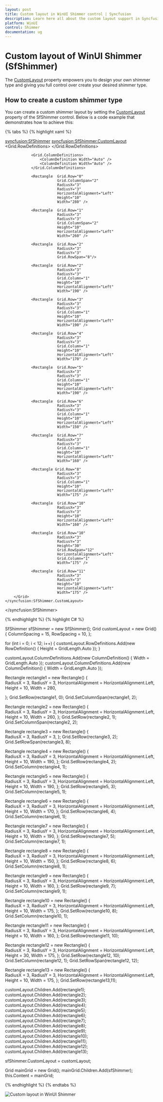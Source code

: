 ```yaml
---
layout: post
title: Custom layout in WinUI Shimmer control | Syncfusion
description: Learn here all about the custom layout support in Syncfusion WinUI Shimmer (SfShimmer) control to create your own shimmer type.
platform: WinUI
control: Shimmer
documentation: ug
---
```


# Custom layout of WinUI Shimmer (SfShimmer)

The [CustomLayout](https://help.syncfusion.com/cr/winui/Syncfusion.UI.Xaml.Core.SfShimmer.html#Syncfusion_UI_Xaml_Core_SfShimmer_CustomLayout) property empowers you to design your own shimmer type and giving you full control over create your desired shimmer type.

## How to create a custom shimmer type

You can create a custom shimmer layout by setting the [CustomLayout](https://help.syncfusion.com/cr/winui/Syncfusion.UI.Xaml.Core.SfShimmer.html#Syncfusion_UI_Xaml_Core_SfShimmer_CustomLayout) property of the SfShimmer control. Below is a code example that demonstrates how to achieve this:

{% tabs %}
{% highlight xaml %} 

<syncfusion:SfShimmer>
    <syncfusion:SfShimmer.CustomLayout>
        <Grid   ColumnSpacing="15"
                RowSpacing="10">
                <Grid.RowDefinitions>
                    <RowDefinition Height="Auto" />
                    <RowDefinition Height="Auto" />
                    <RowDefinition Height="Auto" />
                    <RowDefinition Height="Auto" />
                    <RowDefinition Height="Auto" />
                    <RowDefinition Height="Auto" />
                    <RowDefinition Height="Auto" />
                    <RowDefinition Height="Auto" />
                    <RowDefinition Height="Auto" />
                    <RowDefinition Height="Auto" />
                    <RowDefinition Height="Auto" />
                    <RowDefinition Height="Auto" />
                </Grid.RowDefinitions>

                <Grid.ColumnDefinitions>
                    <ColumnDefinition Width="Auto" />
                    <ColumnDefinition Width="Auto" />
                </Grid.ColumnDefinitions>

                <Rectangle  Grid.Row="0"
                            Grid.ColumnSpan="2"
                            RadiusX="3"
                            RadiusY="3"
                            HorizontalAlignment="Left"
                            Height="10"
                            Width="280" />
                
                <Rectangle  Grid.Row="1"
                            RadiusX="3" 
                            RadiusY="3"
                            Grid.ColumnSpan="2"
                            Height="10"
                            HorizontalAlignment="Left"                            
                            Width="260" />
                
                <Rectangle  Grid.Row="2" 
                            RadiusX="3" 
                            RadiusY="3"
                            Grid.RowSpan="8"/>

                <Rectangle  Grid.Row="2" 
                            RadiusX="3" 
                            RadiusY="3"
                            Grid.Column="1"
                            Height="10"
                            HorizontalAlignment="Left"
                            Width="190" />

                <Rectangle  Grid.Row="3" 
                            RadiusX="3" 
                            RadiusY="3"
                            Grid.Column="1"
                            Height="10"
                            HorizontalAlignment="Left"
                            Width="190" />

                <Rectangle  Grid.Row="4" 
                            RadiusX="3" 
                            RadiusY="3"
                            Grid.Column="1"
                            Height="10"
                            HorizontalAlignment="Left"
                            Width="170" />

                <Rectangle  Grid.Row="5"
                            RadiusX="3" 
                            RadiusY="3"
                            Grid.Column="1"
                            Height="10"
                            HorizontalAlignment="Left"
                            Width="190" />

                <Rectangle  Grid.Row="6" 
                            RadiusX="3" 
                            RadiusY="3"
                            Grid.Column="1"
                            Height="10"
                            HorizontalAlignment="Left"
                            Width="150" />

                <Rectangle  Grid.Row="7" 
                            RadiusX="3" 
                            RadiusY="3"
                            Grid.Column="1"
                            Height="10"
                            HorizontalAlignment="Left"
                            Width="160" />

                <Rectangle Grid.Row="8" 
                            RadiusX="3" 
                            RadiusY="3"
                            Grid.Column="1"
                            Height="10"
                            HorizontalAlignment="Left"                           
                            Width="175" />

                <Rectangle  Grid.Row="10" 
                            RadiusX="3" 
                            RadiusY="3"
                            Height="10"
                            HorizontalAlignment="Left"                            
                            Width="160" />

                <Rectangle  Grid.Row="10" 
                            RadiusX="3" 
                            RadiusY="3"
                            Height="30" 
                            Grid.RowSpan="12"
                            HorizontalAlignment="Left"  
                            Grid.Column="1"
                            Width="175" />

                <Rectangle  Grid.Row="11" 
                            RadiusX="3" 
                            RadiusY="3"
                            Height="10"
                            HorizontalAlignment="Left"
                            Width="175" />
        </Grid>
    </syncfusion:SfShimmer.CustomLayout>
</syncfusion:SfShimmer>

{% endhighlight %}
{% highlight C# %} 

SfShimmer sfShimmer = new SfShimmer();
Grid customLayout = new Grid()
{
    ColumnSpacing = 15,
    RowSpacing = 10,
};

for (int i = 0; i < 12; i++)
{
    customLayout.RowDefinitions.Add(new RowDefinition() { Height = GridLength.Auto });
}

customLayout.ColumnDefinitions.Add(new ColumnDefinition() { Width = GridLength.Auto });
customLayout.ColumnDefinitions.Add(new ColumnDefinition() { Width = GridLength.Auto });

Rectangle rectangle1 = new Rectangle()
{               
    RadiusX = 3,
    RadiusY = 3,
    HorizontalAlignment = HorizontalAlignment.Left,
    Height = 10,
    Width = 280,
    
};
Grid.SetRow(rectangle1, 0);
Grid.SetColumnSpan(rectangle1, 2);

Rectangle rectangle2 = new Rectangle()
{        
    RadiusX = 3,
    RadiusY = 3,
    HorizontalAlignment = HorizontalAlignment.Left,
    Height = 10,
    Width = 260,
};
Grid.SetRow(rectangle2, 1);
Grid.SetColumnSpan(rectangle2, 2);

Rectangle rectangle3 = new Rectangle()
{       
    RadiusX = 3,
    RadiusY = 3,
};
Grid.SetRow(rectangle3, 2);
Grid.SetRowSpan(rectangle3, 8);

Rectangle rectangle4 = new Rectangle()
{       
    RadiusX = 3,
    RadiusY = 3,
    HorizontalAlignment = HorizontalAlignment.Left,
    Height = 10,
    Width = 190,
};
Grid.SetRow(rectangle4, 2);
Grid.SetColumn(rectangle4, 1);

Rectangle rectangle5 = new Rectangle()
{      
    RadiusX = 3,
    RadiusY = 3,
    HorizontalAlignment = HorizontalAlignment.Left,
    Height = 10,
    Width = 190,
};
Grid.SetRow(rectangle5, 3);
Grid.SetColumn(rectangle5, 1);

Rectangle rectangle6 = new Rectangle()
{     
    RadiusX = 3,
    RadiusY = 3,
    HorizontalAlignment = HorizontalAlignment.Left,
    Height = 10,
    Width = 170,
};
Grid.SetRow(rectangle6, 4);
Grid.SetColumn(rectangle6, 1);

Rectangle rectangle7 = new Rectangle()
{      
    RadiusX = 3,
    RadiusY = 3,
    HorizontalAlignment = HorizontalAlignment.Left,
    Height = 10,
    Width = 190,
};
Grid.SetRow(rectangle7, 5);
Grid.SetColumn(rectangle7, 1);

Rectangle rectangle8 = new Rectangle()
{      
    RadiusX = 3,
    RadiusY = 3,
    HorizontalAlignment = HorizontalAlignment.Left,
    Height = 10,
    Width = 150,
};
Grid.SetRow(rectangle8, 6);
Grid.SetColumn(rectangle8, 1);

Rectangle rectangle9 = new Rectangle()
{     
    RadiusX = 3,
    RadiusY = 3,
    HorizontalAlignment = HorizontalAlignment.Left,
    Height = 10,
    Width = 160,
};
Grid.SetRow(rectangle9, 7);
Grid.SetColumn(rectangle9, 1);

Rectangle rectangle10 = new Rectangle()
{    
    RadiusX = 3,
    RadiusY = 3,
    HorizontalAlignment = HorizontalAlignment.Left,
    Height = 10,
    Width = 175,
};
Grid.SetRow(rectangle10, 8);
Grid.SetColumn(rectangle10, 1);

Rectangle rectangle11 = new Rectangle()
{     
    RadiusX = 3,
    RadiusY = 3,
    HorizontalAlignment = HorizontalAlignment.Left,
    Height = 10,
    Width = 160,
};
Grid.SetRow(rectangle11, 10);

Rectangle rectangle12 = new Rectangle()
{     
    RadiusX = 3,
    RadiusY = 3,
    HorizontalAlignment = HorizontalAlignment.Left,
    Height = 30,
    Width = 175,
};
Grid.SetRow(rectangle12, 10);
Grid.SetColumn(rectangle12, 1);
Grid.SetRowSpan(rectangle12, 12);

Rectangle rectangle13 = new Rectangle()
{     
    RadiusX = 3,
    RadiusY = 3,
    HorizontalAlignment = HorizontalAlignment.Left,
    Height = 10,
    Width = 175,
};
Grid.SetRow(rectangle13,11);

customLayout.Children.Add(rectangle1);
customLayout.Children.Add(rectangle2);
customLayout.Children.Add(rectangle3);
customLayout.Children.Add(rectangle4);
customLayout.Children.Add(rectangle5);
customLayout.Children.Add(rectangle6);
customLayout.Children.Add(rectangle7);
customLayout.Children.Add(rectangle8);
customLayout.Children.Add(rectangle9);
customLayout.Children.Add(rectangle10);
customLayout.Children.Add(rectangle11);
customLayout.Children.Add(rectangle12);
customLayout.Children.Add(rectangle13);

sfShimmer.CustomLayout = customLayout;

Grid mainGrid = new Grid();
mainGrid.Children.Add(sfShimmer);
this.Content = mainGrid;

{% endhighlight %}
{% endtabs %}

![Custom layout in WinUI Shimmer](Shimmer_Images/winui_shimmer_customlayout.gif)